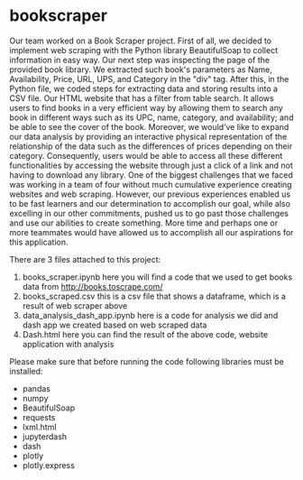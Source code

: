 # bookscraper

Our team worked on a Book Scraper project. First of all, we decided to implement web scraping with the Python library BeautifulSoap to collect information in easy way. Our next step was inspecting the page of the provided book library. We extracted such book's parameters as Name, Availability, Price, URL, UPS, and Category in the "div" tag. After this, in the Python file, we coded steps for extracting data and storing results into a CSV file. Our HTML website that has a filter from table search. It allows users to find books in a very efficient way by allowing them to search any book in different ways such as its UPC, name, category, and availability; and be able to see the cover of the book. Moreover, we would’ve like to expand our data analysis by providing an interactive physical representation of the relationship of the data such as the differences of prices depending on their category. Consequently, users would be able to access all these different functionalities by accessing the website through just a click of a link and not having to download any library. One of the biggest challenges that we faced was working in a team of four without much cumulative experience creating websites and web scraping. However, our previous experiences enabled us to be fast learners and our determination to accomplish our goal, while also excelling in our other commitments, pushed us to go past those challenges and use our abilities to create something. More time and perhaps one or more teammates would have allowed us to accomplish all our aspirations for this application.

There are 3 files attached to this project:
1) books_scraper.ipynb
   here you will find a code that we used to get books data from http://books.toscrape.com/  
2) books_scraped.csv
   this is a csv file that shows a dataframe, which is a result of web scraper above
3) data_analysis_dash_app.ipynb
   here is a code for analysis we did and dash app we created based on web scraped data
4) Dash.html
   here you can find the result of the above code, website application with analysis
   
   
Please make sure that before running the code following libraries must be installed:
 - pandas
 - numpy
 - BeautifulSoap
 - requests
 - lxml.html
 - jupyterdash
 - dash
 - plotly
 - plotly.express
 
 
   
   
   

